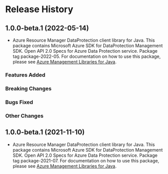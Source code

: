 # Release History

## 1.0.0-beta.1 (2022-05-14)

- Azure Resource Manager DataProtection client library for Java. This package contains Microsoft Azure SDK for DataProtection Management SDK. Open API 2.0 Specs for Azure Data Protection service. Package tag package-2022-05. For documentation on how to use this package, please see [Azure Management Libraries for Java](https://aka.ms/azsdk/java/mgmt).

### Features Added

### Breaking Changes

### Bugs Fixed

### Other Changes

## 1.0.0-beta.1 (2021-11-10)

- Azure Resource Manager DataProtection client library for Java. This package contains Microsoft Azure SDK for DataProtection Management SDK. Open API 2.0 Specs for Azure Data Protection service. Package tag package-2021-07. For documentation on how to use this package, please see [Azure Management Libraries for Java](https://aka.ms/azsdk/java/mgmt).

